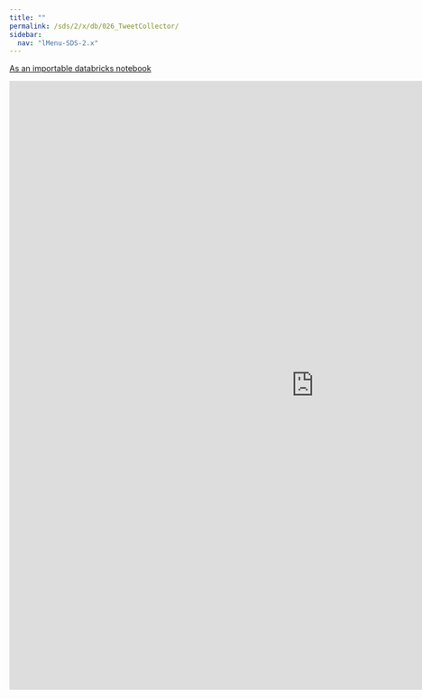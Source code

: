 ```yaml
---
title: ""
permalink: /sds/2/x/db/026_TweetCollector/
sidebar:
  nav: "lMenu-SDS-2.x"
---
```


[As an importable databricks notebook](https://lamastex.github.io/scalable-data-science/sds/2/x/db/026_TweetCollector.html)

<iframe src="https://lamastex.github.io/scalable-data-science/sds/2/x/db/026_TweetCollector" width="1080" height="1080" frameborder="0"></iframe>
